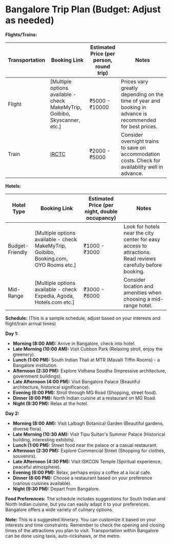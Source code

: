 # Bangalore Trip Plan (Budget: Adjust as needed)

**Flights/Trains:**

| Transportation | Booking Link                                                                  | Estimated Price (per person, round trip) | Notes                                                                                                    |
|-----------------|------------------------------------------------------------------------------|------------------------------------------|---------------------------------------------------------------------------------------------------------|
| Flight          | [Multiple options available - check MakeMyTrip, Goibibo, Skyscanner, etc.] | ₹5000 - ₹10000                           | Prices vary greatly depending on the time of year and booking in advance is recommended for best prices. |
| Train           | [IRCTC](https://www.irctc.co.in/nget/train-search)                             | ₹2000 - ₹5000                            | Consider overnight trains to save on accommodation costs.  Check for availability well in advance.      |


**Hotels:**

| Hotel Type      | Booking Link                                                                          | Estimated Price (per night, double occupancy) | Notes                                                                                                                                                |
|-----------------|--------------------------------------------------------------------------------------|---------------------------------------------|-------------------------------------------------------------------------------------------------------------------------------------------------------|
| Budget-Friendly | [Multiple options available - check MakeMyTrip, Goibibo, Booking.com, OYO Rooms etc.] | ₹1000 - ₹3000                              | Look for hotels near the city center for easy access to attractions. Read reviews carefully before booking.                                                |
| Mid-Range       | [Multiple options available - check Expedia, Agoda, Hotels.com etc.]                | ₹3000 - ₹6000                              | Consider location and amenities when choosing a mid-range hotel.                                                                                       |


**Schedule:** (This is a sample schedule, adjust based on your interests and flight/train arrival times)

**Day 1:**

* **Morning (8:00 AM):** Arrive in Bangalore, check into hotel.
* **Late Morning (10:00 AM):** Visit Cubbon Park (Relaxing stroll, enjoy the greenery).
* **Lunch (1:00 PM):** South Indian Thali at MTR (Mavalli Tiffin Rooms) - a Bangalore institution.
* **Afternoon (2:30 PM):** Explore Vidhana Soudha (Impressive architecture, government buildings).
* **Late Afternoon (4:00 PM):** Visit Bangalore Palace (Beautiful architecture, historical significance).
* **Evening (6:00 PM):** Stroll through MG Road (Shopping, street food).
* **Dinner (8:00 PM):** North Indian cuisine at a restaurant on MG Road.
* **Night (9:30 PM):** Relax at the hotel.

**Day 2:**

* **Morning (8:00 AM):** Visit Lalbagh Botanical Garden (Beautiful gardens, diverse flora).
* **Late Morning (10:30 AM):** Visit Tipu Sultan's Summer Palace (Historical building, interesting exhibits).
* **Lunch (1:00 PM):**  Street food near the palace or a casual restaurant.
* **Afternoon (2:30 PM):** Explore Commercial Street (Shopping for clothes, souvenirs).
* **Late Afternoon (4:30 PM):** Visit ISKCON Temple (Spiritual experience, peaceful atmosphere).
* **Evening (6:00 PM):** Relax, perhaps enjoy a coffee at a local cafe.
* **Dinner (8:00 PM):** Choose a restaurant based on your preference (various cuisines available).
* **Night (9:30 PM):** Depart from Bangalore.


**Food Preferences:**  The schedule includes suggestions for South Indian and North Indian cuisine, but you can easily adapt it to your preferences. Bangalore offers a wide variety of culinary options.


**Note:** This is a suggested itinerary.  You can customize it based on your interests and time constraints.  Remember to check the opening and closing times of the attractions you plan to visit.  Transportation within Bangalore can be done using taxis, auto-rickshaws, or the metro.